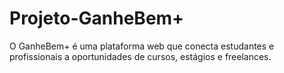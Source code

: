 # Projeto-GanheBem+
O GanheBem+ é uma plataforma web que conecta estudantes e profissionais a oportunidades de cursos, estágios e freelances. 
